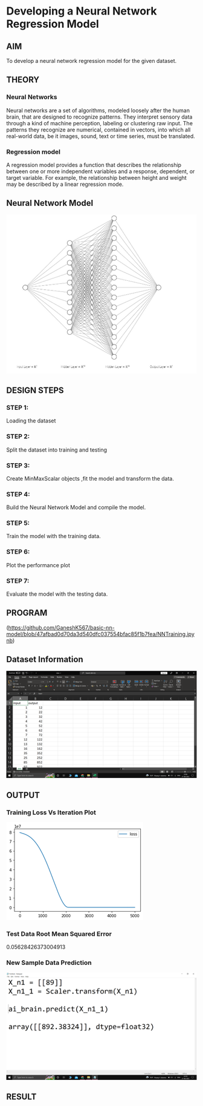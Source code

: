 # Developing a Neural Network Regression Model

## AIM

To develop a neural network regression model for the given dataset.

## THEORY

### Neural Networks
Neural networks are a set of algorithms, modeled loosely after the human brain, that are designed to recognize patterns. They interpret sensory data through a kind of machine perception, labeling or clustering raw input. The patterns they recognize are numerical, contained in vectors, into which all real-world data, be it images, sound, text or time series, must be translated.

### Regression model
A regression model provides a function that describes the relationship between one or more independent variables and a response, dependent, or target variable. For example, the relationship between height and weight may be described by a linear regression mode.
## Neural Network Model

![ALT](nn_arc.jpg "nn_arc.jpg")

## DESIGN STEPS

### STEP 1:

Loading the dataset

### STEP 2:

Split the dataset into training and testing

### STEP 3:

Create MinMaxScalar objects ,fit the model and transform the data.

### STEP 4:

Build the Neural Network Model and compile the model.

### STEP 5:

Train the model with the training data.

### STEP 6:

Plot the performance plot

### STEP 7:

Evaluate the model with the testing data.

## PROGRAM

(https://github.com/GaneshK567/basic-nn-model/blob/47afbad0d70da3d540dfc037554bfac85f1b7fea/NNTraining.ipynb)

## Dataset Information

![ALT](dataset.png "dataset.png")

## OUTPUT

### Training Loss Vs Iteration Plot

![ALT](plot.png "plot.png")

### Test Data Root Mean Squared Error

0.05628426373004913

### New Sample Data Prediction

![ALT](sample_output.png "sample_output.png")

## RESULT
